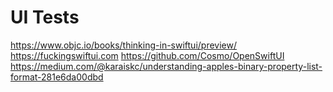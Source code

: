# UI Tests


https://www.objc.io/books/thinking-in-swiftui/preview/
https://fuckingswiftui.com
https://github.com/Cosmo/OpenSwiftUI
https://medium.com/@karaiskc/understanding-apples-binary-property-list-format-281e6da00dbd
